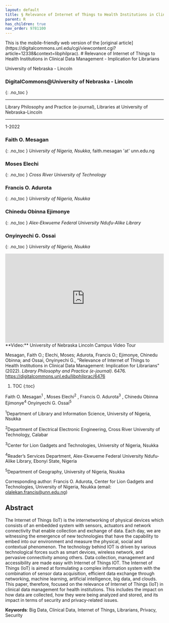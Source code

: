 ```yaml
---
layout: default
title: § Relevance of Internet of Things to Health Institutions in Clinical Data Management - Implication for Librarians 
parent: R 
has_children: true
nav_order: 9781100
---
```

<style>
.dont-break-out {
  /* These are technically the same, but use both */
  overflow-wrap: break-word;
  word-wrap: break-word;

     -ms-word-break: break-all;
  /* This is the dangerous one in WebKit, as it breaks things wherever */
  word-break: break-all;
  /* Instead use this non-standard one: */
  word-break: break-word;
}

.youtube-container {
    position: relative;
    width: 100%;
    height: 0;
    padding-bottom: 56.25%;
}
.youtube-video {
    position: absolute;
    top: 0;
    left: 0;
    width: 100%;
    height: 100%;
}

</style>

<div class="dont-break-out" markdown="1">
This is the mobile-friendly web version of the [original article](https://digitalcommons.unl.edu/cgi/viewcontent.cgi?article=12338&context=libphilprac).
# Relevance of Internet of Things to Health Institutions in Clinical Data Management - Implication for Librarians 

University of Nebraska - Lincoln 
### DigitalCommons@University of Nebraska - Lincoln 
{: .no_toc }

***

Library Philosophy and Practice (e-journal), Libraries at University of Nebraska-Lincoln 

***

1-2022

### Faith O. Mesagan
{: .no_toc }
*University of Nigeria, Nsukka*, faith.mesagan 'at' unn.edu.ng

### Moses Elechi
{: .no_toc }
*Cross River University of Technology*

### Francis O. Adurota
{: .no_toc }
*University of Nigeria, Nsukka*

### Chinedu Obinna Ejimonye
{: .no_toc }
*Alex-Ekwueme Federal University Ndufu-Alike Library*

### Onyinyechi G. Ossai
{: .no_toc }
*University of Nigeria, Nsukka*

<div class="youtube-container">
<iframe width="100%" src="https://www.youtube.com/embed/3Ya341o33yE" title="YouTube video player" frameborder="0" allow="accelerometer; autoplay; clipboard-write; encrypted-media; gyroscope; picture-in-picture" allowfullscreen class="youtube-video"></iframe>
</div>
**Video:** University of Nebraska Lincoln Campus Video Tour 

Mesagan, Faith O.; Elechi, Moses; Adurota, Francis O.; Ejimonye, Chinedu Obinna; and Ossai, Onyinyechi G., "Relevance of Internet of Things to Health Institutions in Clinical Data Management: Implication for Librarians" (2022). *Library Philosophy and Practice (e-journal)*. 6476. https://digitalcommons.unl.edu/libphilprac/6476


1. TOC
{:toc}

Faith O. Mesagan<sup>1</sup> , Moses Elechi<sup>2</sup> , Francis O. Adurota<sup>3</sup> , Chinedu Obinna Ejimonye<sup>4</sup> Onyinyechi G. Ossai<sup>5</sup>

<sup>1</sup>Department of Library and Information Science, University of Nigeria, Nsukka 

<sup>2</sup>Department of Electrical Electronic Engineering, Cross River University of Technology, Calabar 

<sup>3</sup>Center for Lion Gadgets and Technologies, University of Nigeria, Nsukka 

<sup>4</sup>Reader’s Services Department, Alex-Ekwueme Federal University Ndufu-Alike Library, Ebonyi State, Nigeria 

<sup>5</sup>Department of Geography, University of Nigeria, Nsukka

Corresponding author: Francis O. Adurota, Center for Lion Gadgets and Technologies, University of Nigeria, Nsukka (email: olalekan.francis@unn.edu.ng)


## Abstract
The Internet of Things (IoT) is the internetworking of physical devices which consists of an embedded system with sensors, actuators and network connectivity that enable collection and exchange of data. Each day, we are witnessing the emergence of new technologies that have the capability to embed into our environment and measure the physical, social and contextual phenomenon. The technology behind IOT is driven by various technological forces such as smart devices, wireless network, and pervasive connectivity among others. Data collection, management and accessibility are made easy with Internet of Things IOT. The Internet of Things (IoT) is aimed at formulating a complex information system with the combination of sensor data acquisition, efficient data exchange through networking, machine learning, artificial intelligence, big data, and clouds. This paper, therefore, focused on the relevance of Internet of Things (IoT) in clinical data management for health institutions. This includes the impact on how data are collected, how they were being analyzed and stored, and its impact in terms of security and privacy-related issues.

**Keywords**: Big Data, Clinical Data, Internet of Things, Librarians, Privacy, Security

</div>

